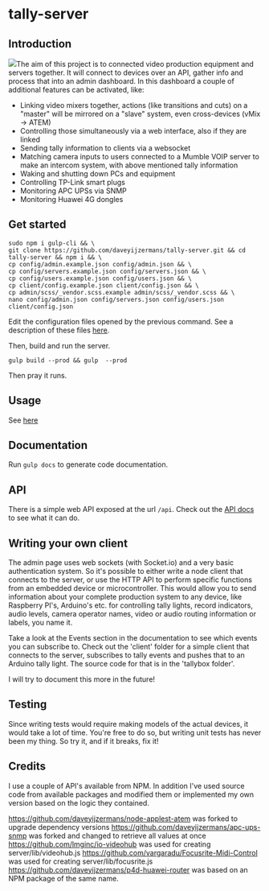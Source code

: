 # tally-server

## Introduction

![](info.gif)The aim of this project is to connected video production equipment and servers together. It will connect to devices over an API, gather info and process that into an admin dashboard. In this dashboard a couple of additional features can be activated, like:

* Linking video mixers together, actions (like transitions and cuts) on a "master" will be mirrored on a "slave" system, even cross-devices (vMix -> ATEM)
* Controlling those simultaneously via a web interface, also if they are linked
* Sending tally information to clients via a websocket
* Matching camera inputs to users connected to a Mumble VOIP server to make an intercom system, with above mentioned tally information
* Waking and shutting down PCs and equipment
* Controlling TP-Link smart plugs
* Monitoring APC UPSs via SNMP
* Monitoring Huawei 4G dongles

## Get started

````
sudo npm i gulp-cli && \
git clone https://github.com/daveyijzermans/tally-server.git && cd tally-server && npm i && \
cp config/admin.example.json config/admin.json && \
cp config/servers.example.json config/servers.json && \
cp config/users.example.json config/users.json && \
cp client/config.example.json client/config.json && \
cp admin/scss/_vendor.scss.example admin/scss/_vendor.scss && \
nano config/admin.json config/servers.json config/users.json client/config.json
````

Edit the configuration files opened by the previous command. See a description of these files [here](CONFIGURATION.md).

Then, build and run the server.

``gulp build --prod && gulp  --prod``

Then pray it runs.

## Usage

See [here](USAGE.md)

## Documentation

Run ``gulp docs`` to generate code documentation.

## API

There is a simple web API exposed at the url ``/api``. Check out the [API docs](API.md) to see what it can do.

## Writing your own client

The admin page uses web sockets (with Socket.io) and a very basic authentication system. So it's possible to either write a node client that connects to the server, or use the HTTP API to perform specific functions from an embedded device or microcontroller. This would allow you to send information about your complete production system to any device, like Raspberry PI's, Arduino's etc. for controlling tally lights, record indicators, audio levels, camera operator names, video or audio routing information or labels, you name it.

Take a look at the Events section in the documentation to see which events you can subscribe to. Check out the 'client' folder for a simple client that connects to the server, subscribes to tally events and pushes that to an Arduino tally light. The source code for that is in the 'tallybox folder'.

I will try to document this more in the future!

## Testing

Since writing tests would require making models of the actual devices, it would take a lot of time. You're free to do so, but writing unit tests has never been my thing. So try it, and if it breaks, fix it!

## Credits

I use a couple of API's available from NPM. In addition I've used source code from available packages and modified them or implemented my own version based on the logic they contained.

https://github.com/daveyijzermans/node-applest-atem was forked to upgrade dependency versions
https://github.com/daveyijzermans/apc-ups-snmp was forked and changed to retrieve all values at once
https://github.com/lmginc/io-videohub was used for creating server/lib/videohub.js
https://github.com/vargaradu/Focusrite-Midi-Control was used for creating server/lib/focusrite.js
https://github.com/daveyijzermans/p4d-huawei-router was based on an NPM package of the same name.